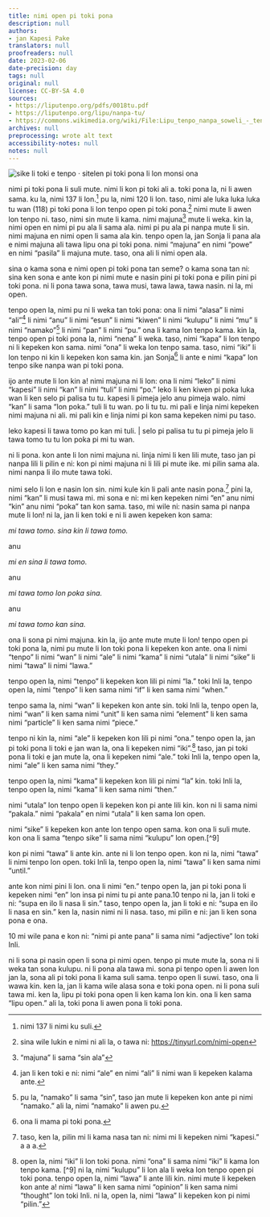 ```yaml
---
title: nimi open pi toki pona
description: null
authors:
- jan Kapesi Pake
translators: null
proofreaders: null
date: 2023-02-06
date-precision: day
tags: null
original: null
license: CC-BY-SA 4.0
sources:
- https://liputenpo.org/pdfs/0018tu.pdf
- https://liputenpo.org/lipu/nanpa-tu/
- https://commons.wikimedia.org/wiki/File:Lipu_tenpo_nanpa_soweli_-_tenpo_kama_pi_toki_pona.png
archives: null
preprocessing: wrote alt text
accessibility-notes: null
notes: null
---
```


![sike li toki e tenpo · sitelen pi toki pona li lon monsi ona](https://upload.wikimedia.org/wikipedia/commons/c/c7/Lipu_tenpo_nanpa_soweli_-_tenpo_kama_pi_toki_pona.png)

nimi pi toki pona li suli mute. nimi li kon pi toki ali a. toki pona la, ni li awen sama. ku la, nimi 137 li lon.[^1] pu la, nimi 120 li lon. taso, nimi ale luka luka luka tu wan (118) pi toki pona li lon tenpo open pi toki pona.[^2] nimi mute li awen lon tenpo ni. taso, nimi sin mute li kama. nimi majuna[^3] mute li weka. kin la, nimi open en nimi pi pu ala li sama ala. nimi pi pu ala pi nanpa mute li sin. nimi majuna en nimi open li sama ala kin. tenpo open la, jan Sonja li pana ala e nimi majuna ali tawa lipu ona pi toki pona. nimi “majuna” en nimi “powe” en nimi “pasila” li majuna mute. taso, ona ali li nimi open ala.

sina o kama sona e nimi open pi toki pona tan seme? o kama sona tan ni: sina ken sona e ante kon pi nimi mute e nasin pini pi toki pona e pilin pini pi toki pona. ni li pona tawa sona, tawa musi, tawa lawa, tawa nasin. ni la, mi open.

tenpo open la, nimi pu ni li weka tan toki pona: ona li nimi “alasa” li nimi “ali”[^4] li nimi “anu” li nimi “esun” li nimi “kiwen” li nimi “kulupu” li nimi “mu” li nimi “namako”[^5] li nimi “pan” li nimi “pu.” ona li kama lon tenpo kama. kin la, tenpo open pi toki pona la, nimi “nena” li weka. taso, nimi “kapa” li lon tenpo ni li kepeken kon sama. nimi “ona” li weka lon tenpo sama. taso, nimi “iki” li lon tenpo ni kin li kepeken kon sama kin. jan Sonja[^6] li ante e nimi “kapa” lon tenpo sike nanpa wan pi toki pona.

[^1]: nimi 137 li nimi ku suli.
[^2]: sina wile lukin e nimi ni ali la, o tawa ni: https://tinyurl.com/nimi-open
[^3]: “majuna” li sama “sin ala”
[^4]: jan li ken toki e ni: nimi “ale” en nimi “ali” li nimi wan li kepeken kalama ante.
[^5]: pu la, “namako” li sama “sin”, taso jan mute li kepeken kon ante pi nimi “namako.” ali la, nimi “namako” li awen pu.
[^6]: ona li mama pi toki pona.

ijo ante mute li lon kin a! nimi majuna ni li lon: ona li nimi “leko” li nimi “kapesi” li nimi “kan” li nimi “tuli” li nimi “po.” leko li ken kiwen pi poka luka wan li ken selo pi palisa tu tu. kapesi li pimeja jelo anu pimeja walo. nimi “kan” li sama “lon poka.” tuli li tu wan. po li tu tu. mi pali e linja nimi kepeken nimi majuna ni ali. mi pali kin e linja nimi pi kon sama kepeken nimi pu taso.

leko kapesi li tawa tomo po kan mi tuli. | selo pi palisa tu tu pi pimeja jelo li tawa tomo tu tu lon poka pi mi tu wan.

ni li pona. kon ante li lon nimi majuna ni. linja nimi li ken lili mute, taso jan pi nanpa lili li pilin e ni: kon pi nimi majuna ni li lili pi mute ike. mi pilin sama ala. nimi nanpa li ilo mute tawa toki.

nimi selo li lon e nasin lon sin. nimi kule kin li pali ante nasin pona.[^7] pini la, nimi “kan” li musi tawa mi. mi sona e ni: mi ken kepeken nimi “en” anu nimi “kin” anu nimi “poka” tan kon sama. taso, mi wile ni: nasin sama pi nanpa mute li lon! ni la, jan li ken toki e ni li awen kepeken kon sama:

*mi tawa tomo. sina kin li tawa tomo.*

anu

*mi en sina li tawa tomo.*

anu

*mi tawa tomo lon poka sina.*

anu

*mi tawa tomo kan sina.*

ona li sona pi nimi majuna. kin la, ijo ante mute mute li lon! tenpo open pi toki pona la, nimi pu mute li lon toki pona li kepeken kon ante. ona li nimi “tenpo” li nimi “wan” li nimi “ale” li nimi “kama” li nimi “utala” li nimi “sike” li nimi “tawa” li nimi “lawa.”

tenpo open la, nimi “tenpo” li kepeken kon lili pi nimi “la.” toki Inli la, tenpo open la, nimi “tenpo” li ken sama nimi “if” li ken sama nimi “when.”

[^7]: taso, ken la, pilin mi li kama nasa tan ni: nimi mi li kepeken nimi “kapesi.” a a a.

tenpo sama la, nimi “wan” li kepeken kon ante sin. toki Inli la, tenpo open la, nimi “wan” li ken sama nimi “unit” li ken sama nimi “element” li ken sama nimi “particle” li ken sama nimi “piece.”

tenpo ni kin la, nimi “ale” li kepeken kon lili pi nimi “ona.” tenpo open la, jan pi toki pona li toki e jan wan la, ona li kepeken nimi “iki”.[^8] taso, jan pi toki pona li toki e jan mute la, ona li kepeken nimi “ale.” toki Inli la, tenpo open la, nimi “ale” li ken sama nimi “they.”

tenpo open la, nimi “kama” li kepeken kon lili pi nimi “la” kin. toki Inli la, tenpo open la, nimi “kama” li ken sama nimi “then.”

nimi “utala” lon tenpo open li kepeken kon pi ante lili kin. kon ni li sama nimi “pakala.” nimi “pakala” en nimi “utala” li ken sama lon open.

nimi “sike” li kepeken kon ante lon tenpo open sama. kon ona li suli mute. kon ona li sama “tenpo sike” li sama nimi “kulupu” lon open.[^9]

kon pi nimi “tawa” li ante kin. ante ni li lon tenpo open. kon ni la, nimi “tawa” li nimi tenpo lon open. toki Inli la, tenpo open la, nimi “tawa” li ken sama nimi “until.”

[^8]: open la, nimi “iki” li lon toki pona. nimi “ona” li sama nimi “iki” li kama lon tenpo kama. [^9] ni la, nimi “kulupu” li lon ala li weka lon tenpo open pi toki pona. tenpo open la, nimi “lawa” li ante lili kin. nimi mute li kepeken kon ante a! nimi “lawa” li ken sama nimi “opinion” li ken sama nimi “thought” lon toki Inli. ni la, open la, nimi “lawa” li kepeken kon pi nimi “pilin.”

ante kon nimi pini li lon. ona li nimi “en.” tenpo open la, jan pi toki pona li kepeken nimi “en” lon insa pi nimi tu pi ante pana.10 tenpo ni la, jan li toki e ni: “supa en ilo li nasa li sin.” taso, tenpo open la, jan li toki e ni: “supa en ilo li nasa en sin.” ken la, nasin nimi ni li nasa. taso, mi pilin e ni: jan li ken sona pona e ona.

10 mi wile pana e kon ni: “nimi pi ante pana” li sama nimi “adjective” lon toki Inli.

ni li sona pi nasin open li sona pi nimi open. tenpo pi mute mute la, sona ni li weka tan sona kulupu. ni li pona ala tawa mi. sona pi tenpo open li awen lon jan la, sona ali pi toki pona li kama suli sama. tenpo open li suwi. taso, ona li wawa kin. ken la, jan li kama wile alasa sona e toki pona open. ni li pona suli tawa mi. ken la, lipu pi toki pona open li ken kama lon kin. ona li ken sama “lipu open.” ali la, toki pona li awen pona li toki pona.